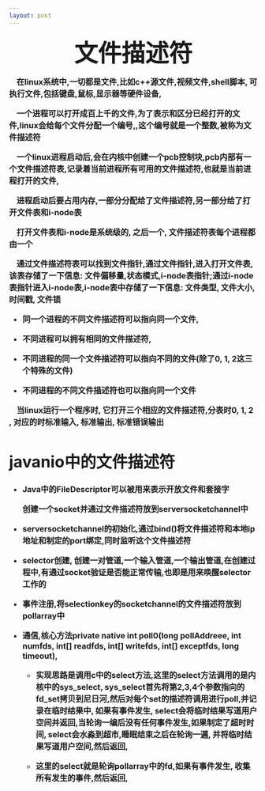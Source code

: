 ```yaml
---
layout: post
---
```

<center><font size = 7><B>文件描述符</B></font></center>

<font size = 3><B>
&nbsp;&nbsp;&nbsp;&nbsp;在linux系统中,一切都是文件,比如c++源文件,视频文件,shell脚本, 可执行文件,包括键盘,鼠标,显示器等硬件设备,
    
&nbsp;&nbsp;&nbsp;&nbsp;一个进程可以打开成百上千的文件,为了表示和区分已经打开的文件,linux会给每个文件分配一个编号,,这个编号就是一个整数,被称为文件描述符

&nbsp;&nbsp;&nbsp;&nbsp;一个linux进程启动后,会在内核中创建一个pcb控制块,pcb内部有一个文件描述符表,记录着当前进程所有可用的文件描述符,也就是当前进程打开的文件,

&nbsp;&nbsp;&nbsp;&nbsp;进程启动后要占用内存,一部分分配给了文件描述符,另一部分给了打开文件表和i-node表

&nbsp;&nbsp;&nbsp;&nbsp;打开文件表和i-node是系统级的, 之后一个, 文件描述符表每个进程都由一个

&nbsp;&nbsp;&nbsp;&nbsp;通过文件描述符表可以找到文件指针,通过文件指针,进入打开文件表,该表存储了一下信息: 文件偏移量,状态模式,i-node表指针;通过i-node表指针进入i-node表,i-node表中存储了一下信息: 文件类型, 文件大小, 时间戳, 文件锁

- 同一个进程的不同文件描述符可以指向同一个文件,

- 不同进程可以拥有相同的文件描述符,

- 不同进程的同一个文件描述符可以指向不同的文件(除了0, 1, 2这三个特殊的文件)

- 不同进程的不同文件描述符也可以指向同一个文件

&nbsp;&nbsp;&nbsp;&nbsp;当linux运行一个程序时, 它打开三个相应的文件描述符,分表时0, 1, 2 ,
对应的时标准输入, 标准输出, 标准错误输出

# javanio中的文件描述符

- Java中的FileDescriptor可以被用来表示开放文件和套接字

    创建一个socket并通过文件描述符放到serversocketchannel中
    
- serversocketchannel的初始化,通过bind()将文件描述符和本地ip地址和制定的port绑定,同时监听这个文件描述符

- selector创建, 创建一对管道,一个输入管道,一个输出管道,在创建过程中,有通过socket验证是否能正常传输,也即是用来唤醒selector工作的

- 事件注册,将selectionkey的socketchannel的文件描述符放到pollarray中

- 通信,核心方法private native int poll0(long pollAddreee, int numfds, int[] readfds, int[] writefds, int[] exceptfds, long timeout),

    - 实现思路是调用c中的select方法,这里的select方法调用的是内核中的sys_select, sys_select首先将第2,3,4个参数指向的fd_set拷贝到尼日河,然后对每个set的描述符调用进行poll,并记录在临时结果中, 如果有事件发生, select会将临时结果写道用户空间并返回,当轮询一编后没有任何事件发生,如果制定了超时时间, select会水淼到超市,睡眠结束之后在轮询一遍, 并将临时结果写道用户空间,然后返回,

    - 这里的select就是轮询pollarray中的fd,如果有事件发生, 收集所有发生的事件,然后返回,

</B></font>